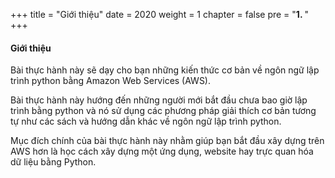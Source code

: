 +++
title = "Giới thiệu"
date = 2020
weight = 1
chapter = false
pre = "<b>1. </b>"
+++
#### Giới thiệu

Bài thực hành này sẽ dạy cho bạn những kiến thức cơ bản về ngôn ngữ lập trình python bằng Amazon Web Services (AWS).

Bài thực hành này hướng đến những người mới bắt đầu chưa bao giờ lập trình bằng python và nó sử dụng các phương pháp giải thích cơ bản tương tự như các sách và hướng dẫn khác về ngôn ngữ lập trình python.

Mục đích chính của bài thực hành này nhằm giúp bạn bắt đầu xây dựng trên AWS hơn là học cách xây dựng một ứng dụng, website hay trực quan hóa dữ liệu bằng Python.